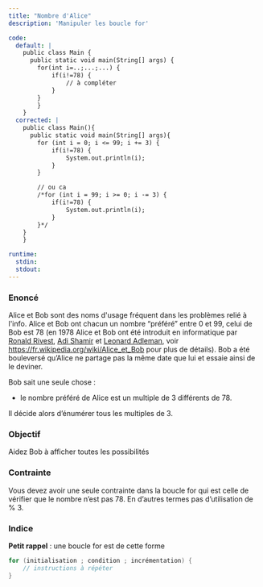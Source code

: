```yaml
---
title: "Nombre d'Alice"
description: 'Manipuler les boucle for'

code:
  default: |
    public class Main {
      public static void main(String[] args) {
        for(int i=..;...;...) {
            if(i!=78) {
                // à compléter
            }
        }
        }
    }
  corrected: |
    public class Main(){
      public static void main(String[] args){
        for (int i = 0; i <= 99; i += 3) {
            if(i!=78) {
                System.out.println(i);
            }
        }

        // ou ca 
        /*for (int i = 99; i >= 0; i -= 3) {
            if(i!=78) {
                System.out.println(i);
            }
        }*/
    }
    }

runtime:
  stdin:
  stdout:
---
```


### Enoncé

Alice et Bob sont des noms d'usage fréquent dans les problèmes relié à l'info. Alice et Bob ont chacun un nombre “préféré” entre 0 et 99, celui de Bob est 78 (en 1978 Alice et Bob ont été introduit en informatique par [Ronald Rivest](https://fr.wikipedia.org/wiki/Ronald_Rivest), [Adi Shamir](https://fr.wikipedia.org/wiki/Adi_Shamir) et [Leonard Adleman](https://fr.wikipedia.org/wiki/Leonard_Adleman), voir https://fr.wikipedia.org/wiki/Alice_et_Bob pour plus de détails). Bob a été bouleversé qu’Alice ne partage pas la même date que lui et essaie ainsi de le deviner.

Bob sait une seule chose :

- le nombre préféré de Alice est un multiple de 3 différents de 78.

Il décide alors d’énumérer tous les multiples de 3.

### Objectif

Aidez Bob à afficher toutes les possibilités

### Contrainte

Vous devez avoir une seule contrainte dans la boucle for qui est celle de vérifier que le nombre n’est pas 78. En d’autres termes pas d’utilisation de % 3.

### Indice

**Petit rappel** : une boucle for est de cette forme

```java
for (initialisation ; condition ; incrémentation) {
	// instructions à répéter
}
```
